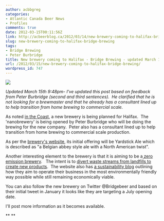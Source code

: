 ```yaml
---
author: acbbgreg
categories:
- Atlantic Canada Beer News
- Profiles
comments: true
date: 2012-03-15T00:11:56Z
link: http://acbeerblog.ca/2012/03/14/new-brewery-coming-to-halifax-bridge-brewing/
slug: new-brewery-coming-to-halifax-bridge-brewing
tags:
- Bridge Brewing
- Peter Burbridge
title: New brewery coming to Halifax - Bridge Brewing - updated March 15th
url: /2012/03/15/new-brewery-coming-to-halifax-bridge-brewing/
wordpress_id: 747
---
```


[![](http://acbeerblog.ca/wp-content/uploads/2012/03/bridge_brewing.jpg)](http://acbeerblog.ca/wp-content/uploads/2012/03/bridge_brewing.jpg)

_Updated March 15th 9:48pm- I've updated this post based on feedback from Peter Burbridge (second and third sentences).  He clarified that he is not looking for a brewmaster and that he already has a consultant lined up to help transition from home brewing to commercial scale._

As noted [in the Coast](http://www.thecoast.ca/RestaurantandBarNews/archives/2012/03/14/another-brewery-for-halifax), a new brewery is being planned for Halifax.  The 'nanobrewery' is being opened by Peter Burbridge who will be doing the brewing for the new company.  Peter also has a consultant lined up to help transition from home brewing to commercial scale production.

As per the [brewery's website](http://www.bridgebeer.ca/), its initial offering will be Yardstick Ale which is described as "a Belgian abbey style ale with a North American twist".

Another interesting element to the brewery is that it is aiming to be a[ zero emission brewery](http://www.bridgebeer.ca/zero-emissions/).   The intent is to [divert waste streams from landfills to create new products](http://www.bridgebeer.ca/wp-content/uploads/2012/01/zeridrawing1.gif).  The website also has [a sustainability blog](http://www.bridgebeer.ca/sustainability-blog/) outlining how they aim to operate their business in the most environmentally friendly way possible while still remaining economically viable.

You can also follow the new brewery on Twitter @Bridgebeer and based on their initial tweet in January it looks like they are targeting a July opening date.

I'll post more information as it becomes available.

**
**
